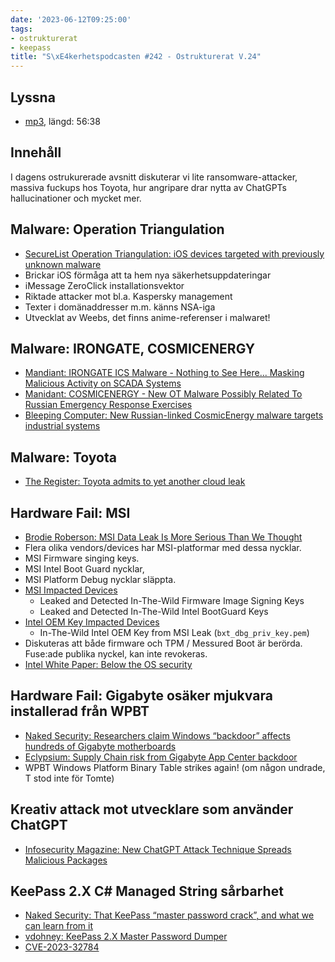 ```yaml
---
date: '2023-06-12T09:25:00'
tags:
- ostrukturerat
- keepass
title: "S\xE4kerhetspodcasten #242 - Ostrukturerat V.24"
---
```

## Lyssna
* [mp3](https://traffic.libsyn.com/secure/sakerhetspodcasten/2023-06-07_Sakerhetspodcasten_Ostrukt.mp3?dest-id=117848), längd: 56:38

## Innehåll
I dagens ostrukurerade avsnitt diskuterar vi lite ransomware-attacker, massiva fuckups
hos Toyota, hur angripare drar nytta av ChatGPTs hallucinationer och mycket mer.

## Malware: Operation Triangulation

* [SecureList Operation Triangulation: iOS devices targeted with previously unknown malware](https://securelist.com/operation-triangulation/109842/)
* Brickar iOS förmåga att ta hem nya säkerhetsuppdateringar
* iMessage ZeroClick installationsvektor
* Riktade attacker mot bl.a. Kaspersky management
* Texter i domänaddresser m.m. känns NSA-iga
* Utvecklat av Weebs, det finns anime-referenser i malwaret!

## Malware: IRONGATE, COSMICENERGY

* [Mandiant: IRONGATE ICS Malware - Nothing to See Here... Masking Malicious Activity on SCADA Systems](https://www.mandiant.com/resources/blog/irongate-ics-malware)
* [Manidant: COSMICENERGY - New OT Malware Possibly Related To Russian Emergency Response Exercises](https://www.mandiant.com/resources/blog/cosmicenergy-ot-malware-russian-response)
* [Bleeping Computer: New Russian-linked CosmicEnergy malware targets industrial systems](https://www.bleepingcomputer.com/news/security/new-russian-linked-cosmicenergy-malware-targets-industrial-systems/)

## Malware: Toyota

* [The Register: Toyota admits to yet another cloud leak](https://www.theregister.com/2023/06/05/security_in_brief/)

## Hardware Fail: MSI

* [Brodie Roberson: MSI Data Leak Is More Serious Than We Thought](https://www.youtube.com/watch?v=--5onBKyaUY)
* Flera olika vendors/devices har MSI-platformar med dessa nycklar.
* MSI Firmware singing keys.
* MSI Intel Boot Guard nycklar,
* MSI Platform Debug nycklar släppta.
* [MSI Impacted Devices](https://github.com/binarly-io/SupplyChainAttacks/blob/main/MSI/MsiImpactedDevices.md)
  * Leaked and Detected In-The-Wild Firmware Image Signing Keys
  * Leaked and Detected In-The-Wild Intel BootGuard Keys
* [Intel OEM Key Impacted Devices](https://github.com/binarly-io/SupplyChainAttacks/blob/main/MSI/IntelOemKeyImpactedDevices.md)
  * In-The-Wild Intel OEM Key from MSI Leak (`bxt_dbg_priv_key.pem`)
* Diskuteras att både firmware och TPM / Messured Boot är berörda. Fuse:ade publika nyckel, kan inte revokeras.
* [Intel White Paper: Below the OS security](https://www.intel.com/content/dam/www/central-libraries/us/en/documents/below-the-os-security-white-paper.pdf)

## Hardware Fail: Gigabyte osäker mjukvara installerad från WPBT

* [Naked Security: Researchers claim Windows “backdoor” affects hundreds of Gigabyte motherboards](https://nakedsecurity.sophos.com/2023/06/02/researchers-claim-windows-backdoor-affects-hundreds-of-gigabyte-motherboards/)
* [Eclypsium: Supply Chain risk from Gigabyte App Center backdoor](https://eclypsium.com/blog/supply-chain-risk-from-gigabyte-app-center-backdoor/)
* WPBT Windows Platform Binary Table strikes again! (om någon undrade, T stod inte för Tomte)

## Kreativ attack mot utvecklare som använder ChatGPT

* [Infosecurity Magazine: New ChatGPT Attack Technique Spreads Malicious Packages](https://www.infosecurity-magazine.com/news/chatgpt-spreads-malicious-packages/)

## KeePass 2.X C\# Managed String sårbarhet

* [Naked Security: That KeePass “master password crack”, and what we can learn from it](https://nakedsecurity.sophos.com/2023/05/31/serious-security-that-keepass-master-password-crack-and-what-we-can-learn-from-it/)
* [vdohney: KeePass 2.X Master Password Dumper](https://github.com/vdohney/keepass-password-dumper)
* [CVE-2023-32784](https://cve.mitre.org/cgi-bin/cvename.cgi?name=CVE-2023-32784)
